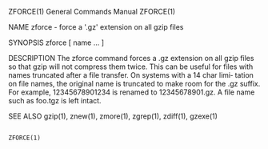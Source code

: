 ZFORCE(1)                   General Commands Manual                  ZFORCE(1)

NAME
       zforce - force a '.gz' extension on all gzip files

SYNOPSIS
       zforce [ name ...  ]

DESCRIPTION
       The  zforce  command  forces  a .gz extension on all gzip files so that
       gzip will not compress them twice.  This can be useful for  files  with
       names truncated after a file transfer.  On systems with a 14 char limi‐
       tation  on  file names, the original name is truncated to make room for
       the  .gz  suffix.   For   example,   12345678901234   is   renamed   to
       12345678901.gz. A file name such as foo.tgz is left intact.

SEE ALSO
       gzip(1), znew(1), zmore(1), zgrep(1), zdiff(1), gzexe(1)

                                                                     ZFORCE(1)
